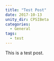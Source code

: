 ```yaml
---
title: "Test Post"
date: 2017-10-13
unity_dir: CPSIBeta
categories:
  - General
tags:
  - test
---
```


This is a test post.
